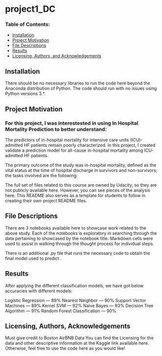 # project1_DC
### Table of Contents:
* [Installation](#Installation)
* [Project Motivation](#Project-Motivation)
* [File Descriptions](#File-Descriptions)
* [Results](#Results)
* [Licensing, Authors, and Acknowledgements](#Licensing,-Authors,-and-Acknowledgements)


## Installation
There should be no necessary libraries to run the code here beyond the Anaconda distribution of Python. The code should run with no issues using Python versions 3.*.

## Project Motivation
### For this project, I was interestested in using In Hospital Mortality Prediction to better understand:
The predictors of in-hospital mortality for intensive care units (ICU)-admitted HF patients remain poorly characterized. In this project, I created validate a prediction model for all-cause in-hospital mortality among ICU-admitted HF patients.

The primary outcome of the study was in-hospital mortality, defined as the vital status at the time of hospital discharge in survivors and non-survivors; the tasks involved are the following:

The full set of files related to this course are owned by Udacity, so they are not publicly available here. However, you can see pieces of the analysis here. This README also serves as a template for students to follow in creating their own project README files.

## File Descriptions
There are 3 notebooks available here to showcase work related to the above study. Each of the notebooks is exploratory in searching through the data pertaining to showcased by the notebook title. Markdown cells were used to assist in walking through the thought process for individual steps.

There is an additional .py file that runs the necessary code to obtain the final model used to predict .

## Results
After applying the different classification models, we have got below accuracies with different models:

Logistic Regression — 89%
Nearest Neighbor — 90%
Support Vector Machines — 89%
Kernel SVM — 92%
Naive Bayes — 93%
Decision Tree Algorithm — 91%
Random Forest Classification — 90%

## Licensing, Authors, Acknowledgements
Must give credit to Boston AirBNB Data You can find the Licensing for the data and other descriptive information at the Kaggle link available here. Otherwise, feel free to use the code here as you would like!
